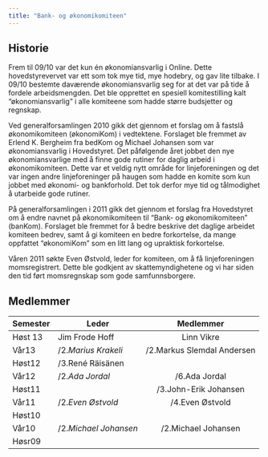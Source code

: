 ```yaml
---
title: "Bank- og økonomikomiteen"
---
```


Historie
--------

Frem til 09/10 var det kun én økonomiansvarlig i Online. Dette
hovedstyrevervet var ett som tok mye tid, mye hodebry, og gav lite
tilbake. I 09/10 bestemte daværende økonomiansvarlig seg for at det var
på tide å fordele arbeidsmengden. Det ble opprettet en spesiell
komitestilling kalt “økonomiansvarlig” i alle komiteene som hadde større
budsjetter og regnskap.

Ved generalforsamlingen 2010 gikk det gjennom et forslag om å fastslå
økonomikomiteen (økonomiKom) i vedtektene. Forslaget ble fremmet av
Erlend K. Bergheim fra bedKom og Michael Johansen som var
økonomiansvarlig i Hovedstyret. Det påfølgende året jobbet den nye
økonomiansvarlige med å finne gode rutiner for daglig arbeid i
økonomikomiteen. Dette var et veldig nytt område for linjeforeningen og
det var ingen andre linjeforeninger på haugen som hadde en komite som
kun jobbet med økonomi- og bankforhold. Det tok derfor mye tid og
tålmodighet å utarbeide gode rutiner.

På generalforsamlingen i 2011 gikk det gjennom et forslag fra
Hovedstyret om å endre navnet på økonomikomiteen til “Bank- og
økonomikomiteen” (banKom). Forslaget ble fremmet for å bedre beskrive
det daglige arbeidet komiteen bedrev, samt å gi komiteen en bedre
forkortelse, da mange oppfattet “økonomiKom” som en litt lang og
upraktisk forkortelse.

Våren 2011 søkte Even Østvold, leder for komiteen, om å få
linjeforeningen momsregistrert. Dette ble godkjent av skattemyndighetene
og vi har siden den tid ført momsregnskap som gode samfunnsborgere.

## Medlemmer

|Semester|Leder| Medlemmer |
|---|---| :---: |
|Høst 13| Jim Frode Hoff | Linn Vikre | Truls Mørk Pettersen | Ivar Flakstad | Johan Slettvold | Kristoffer Dalby | Hallvard Jore Christensen | Fredrik Tørnvall | Sondre Johann Widmark |
|Vår13|/2.*Marius Krakeli*|/2.Markus Slemdal Andersen|/2.Nina Margrethe Smørsgård|/2.Jim Frode Hoff|/2.Ivar Flakstad|/2.Johan Slettevold|/2.Kristoffer Dalby|/3.Marius Krakeli|/3.Rikard Eide|Fredrik Tørnvall|Hallvard Jore Christensen|
|Høst12|/3.René Räisänen|
|Vår12|/2.*Ada Jordal*|/6.Ada Jordal|/2.Dag Erik Vikan|/4.Ingrid Kittelsen|Håvard Kindem, Helle Grimnes|Ranghild Seim|
|Høst11||/3.John-Erik Johansen|/2.Magnus G. Hove|
|Vår11|/2.*Even Østvold*|/4.Even Østvold|/4.Kristian Laskemoen|
|Høst10|
|Vår10|/2.*Michael Johansen*|/2.Michael Johansen|
|Høsr09|
